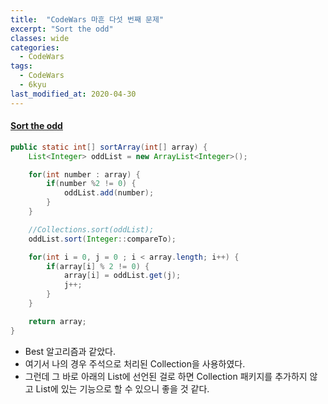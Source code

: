 ```yaml
---
title:  "CodeWars 마흔 다섯 번째 문제"
excerpt: "Sort the odd"
classes: wide
categories:
  - CodeWars
tags:
  - CodeWars
  - 6kyu
last_modified_at: 2020-04-30
---
```


#### [Sort the odd](https://www.codewars.com/kata/578aa45ee9fd15ff4600090d)

```java
public static int[] sortArray(int[] array) {
    List<Integer> oddList = new ArrayList<Integer>();

    for(int number : array) {
        if(number %2 != 0) {
            oddList.add(number);
        }
    }

    //Collections.sort(oddList);
    oddList.sort(Integer::compareTo);

    for(int i = 0, j = 0 ; i < array.length; i++) {
        if(array[i] % 2 != 0) {
            array[i] = oddList.get(j);
            j++;
        }
    }

    return array;
}
```

* Best 알고리즘과 같았다.
* 여기서 나의 경우 주석으로 처리된 Collection을 사용하였다.
* 그런데 그 바로 아래의 List에 선언된 걸로 하면 Collection 패키지를 추가하지 않고 List에 있는 기능으로 할 수 있으니 좋을 것 같다.
